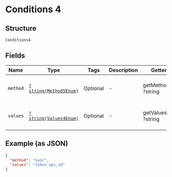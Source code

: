 
# Conditions 4

## Structure

`Conditions4`

## Fields

| Name | Type | Tags | Description | Getter | Setter |
|  --- | --- | --- | --- | --- | --- |
| `method` | [`?string(Method5Enum)`](../../doc/models/method-5-enum.md) | Optional | - | getMethod(): ?string | setMethod(?string method): void |
| `values` | [`?string(Values4Enum)`](../../doc/models/values-4-enum.md) | Optional | - | getValues(): ?string | setValues(?string values): void |

## Example (as JSON)

```json
{
  "method": "oxor",
  "values": "token_api_id"
}
```

